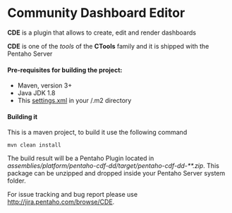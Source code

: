 # Community Dashboard Editor

**CDE** is a plugin that allows to create, edit and render dashboards

**CDE** is one of the _tools_ of the **CTools** family and it is shipped with the Pentaho Server

#### Pre-requisites for building the project:
* Maven, version 3+
* Java JDK 1.8
* This [settings.xml](https://raw.githubusercontent.com/pentaho/maven-parent-poms/master/maven-support-files/settings.xml) in your <user-home>/.m2 directory

#### Building it

This is a maven project, to build it use the following command
```
mvn clean install
```
The build result will be a Pentaho Plugin located in *assemblies/platform/pentaho-cdf-dd/target/pentaho-cdf-dd-**.zip*. This package can be unzipped and dropped inside your Pentaho Server system folder.


For issue tracking and bug report please use http://jira.pentaho.com/browse/CDE.
